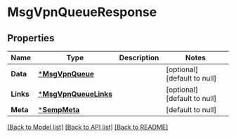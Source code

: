 # MsgVpnQueueResponse

## Properties
Name | Type | Description | Notes
------------ | ------------- | ------------- | -------------
**Data** | [***MsgVpnQueue**](MsgVpnQueue.md) |  | [optional] [default to null]
**Links** | [***MsgVpnQueueLinks**](MsgVpnQueueLinks.md) |  | [optional] [default to null]
**Meta** | [***SempMeta**](SempMeta.md) |  | [default to null]

[[Back to Model list]](../README.md#documentation-for-models) [[Back to API list]](../README.md#documentation-for-api-endpoints) [[Back to README]](../README.md)

